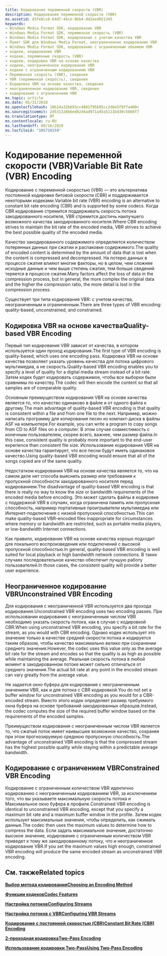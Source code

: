 ```yaml
---
title: Кодирование переменной скорости (VBR)
description: Кодирование переменной скорости (VBR)
ms.assetid: d3fe0cc6-64d7-44ce-8bb4-dd2eed021345
keywords:
- Windows Media Format SDK, кодирование VBR
- Windows Media Format SDK, переменная скорость (VBR)
- Windows Media Format SDK, кодирование с учетом качества VBR
- Пакет SDK для Windows Media Format, неограниченное кодирование VBR
- Windows Media Format SDK, кодирование с ограниченным объемом VBR
- кодеки, кодирование VBR
- кодеки, переменные скорость (VBR)
- кодеки, кодировка VBR на основе качества
- кодеки, неограниченное кодирование VBR
- кодеки с ограниченным кодированием VBR
- Переменная скорость (VBR), сведения
- VBR (переменная скорость), сведения
- Кодировка VBR на основе качества, сведения
- неограниченное кодирование VBR, сведения
- кодирование с ограничением VBR
ms.topic: article
ms.date: 05/31/2018
ms.openlocfilehash: 18b24a32b693cc4801f95695cc2d6e5f9ffa400c
ms.sourcegitcommit: 2d531328b6ed82d4ad971a45a5131b430c5866f7
ms.translationtype: MT
ms.contentlocale: ru-RU
ms.lasthandoff: 09/16/2019
ms.locfileid: "105710159"
---
```

# <a name="variable-bit-rate-vbr-encoding"></a><span data-ttu-id="2df0f-118">Кодирование переменной скорости (VBR)</span><span class="sxs-lookup"><span data-stu-id="2df0f-118">Variable Bit Rate (VBR) Encoding</span></span>

<span data-ttu-id="2df0f-119">Кодирование с переменной скоростью (VBR) — это альтернатива постоянной кодировке битовой скорости (CBR) и поддерживается некоторыми кодеками.</span><span class="sxs-lookup"><span data-stu-id="2df0f-119">Variable bit rate (VBR) encoding is an alternative to constant bit rate encoding (CBR) and is supported by some codecs.</span></span> <span data-ttu-id="2df0f-120">Когда CBR кодирование стремится поддерживать скорость потока закодированного носителя, VBR стремится достичь наилучшего возможного качества закодированного носителя.</span><span class="sxs-lookup"><span data-stu-id="2df0f-120">Where CBR encoding strives to maintain the bit rate of the encoded media, VBR strives to achieve the best possible quality of the encoded media.</span></span>

<span data-ttu-id="2df0f-121">Качество закодированного содержимого определяется количеством потерянных данных при сжатии и распаковке содержимого.</span><span class="sxs-lookup"><span data-stu-id="2df0f-121">The quality of encoded content is determined by the amount of data that is lost when the content is compressed and decompressed.</span></span> <span data-ttu-id="2df0f-122">На потерю данных в процессе сжатия влияют многие факторы, но в целом, чем сложнее исходные данные и чем выше степень сжатия, тем больше сведений теряется в процессе сжатия.</span><span class="sxs-lookup"><span data-stu-id="2df0f-122">Many factors affect the loss of data in the compression process, but in general, the more complex the original data and the higher the compression ratio, the more detail is lost in the compression process.</span></span>

<span data-ttu-id="2df0f-123">Существует три типа кодирования VBR: с учетом качества, неограниченным и ограниченным.</span><span class="sxs-lookup"><span data-stu-id="2df0f-123">There are three types of VBR encoding: quality-based, unconstrained, and constrained.</span></span>

## <a name="quality-based-vbr-encoding"></a><span data-ttu-id="2df0f-124">Кодировка VBR на основе качества</span><span class="sxs-lookup"><span data-stu-id="2df0f-124">Quality-based VBR Encoding</span></span>

<span data-ttu-id="2df0f-125">Первый тип кодирования VBR зависит от качества, в котором используется один проход кодирования.</span><span class="sxs-lookup"><span data-stu-id="2df0f-125">The first type of VBR encoding is quality-based, which uses one encoding pass.</span></span> <span data-ttu-id="2df0f-126">Кодировка VBR на основе качества позволяет указать уровень качества для потока цифрового мультимедиа, а не скорость.</span><span class="sxs-lookup"><span data-stu-id="2df0f-126">Quality-based VBR encoding enables you to specify a level of quality for a digital media stream instead of a bit rate.</span></span> <span data-ttu-id="2df0f-127">Затем кодек будет кодировать содержимое, чтобы все выборки были сравнимы по качеству.</span><span class="sxs-lookup"><span data-stu-id="2df0f-127">The codec will then encode the content so that all samples are of comparable quality.</span></span>

<span data-ttu-id="2df0f-128">Основным преимуществом кодирования VBR на основе качества является то, что качество одинаково в файле и от одного файла к другому.</span><span class="sxs-lookup"><span data-stu-id="2df0f-128">The main advantage of quality-based VBR encoding is that quality is consistent within a file and from one file to the next.</span></span> <span data-ttu-id="2df0f-129">Например, можно написать программу для копирования песен из компакт-диска в файлы ASF на компьютере.</span><span class="sxs-lookup"><span data-stu-id="2df0f-129">For example, you can write a program to copy songs from CD to ASF files on a computer.</span></span> <span data-ttu-id="2df0f-130">В этом случае совместимость с конечным пользователем, скорее всего, важнее, чем размер файла.</span><span class="sxs-lookup"><span data-stu-id="2df0f-130">In this case, consistent quality is probably more important to the end-user experience than consistent file size.</span></span> <span data-ttu-id="2df0f-131">Использование кодирования VBR на основе качества гарантирует, что все песни будут иметь одинаковое качество.</span><span class="sxs-lookup"><span data-stu-id="2df0f-131">Using quality-based VBR encoding would ensure that all of the songs copied are of the same quality.</span></span>

<span data-ttu-id="2df0f-132">Недостатком кодирования VBR на основе качества является то, что на самом деле нет способа выяснить размер или требования к пропускной способности закодированного носителя перед кодированием.</span><span class="sxs-lookup"><span data-stu-id="2df0f-132">The disadvantage of quality-based VBR encoding is that there is really no way to know the size or bandwidth requirements of the encoded media before encoding.</span></span> <span data-ttu-id="2df0f-133">Это может сделать файлы в кодировке с поддержкой VBR в случаях, когда ограничена память или пропускная способность, например портативные проигрыватели мультимедиа или Интернет-подключения с низкой пропускной способностью.</span><span class="sxs-lookup"><span data-stu-id="2df0f-133">This can make quality-based VBR-encoded files inappropriate for circumstances where memory or bandwidth are restricted, such as portable media players, or low-bandwidth Internet connections.</span></span>

<span data-ttu-id="2df0f-134">Как правило, кодирование VBR на основе качества хорошо подходит для локального воспроизведения или подключений с высокой пропускной способностью.</span><span class="sxs-lookup"><span data-stu-id="2df0f-134">In general, quality-based VBR encoding is well suited for local playback or high bandwidth network connections.</span></span> <span data-ttu-id="2df0f-135">В таких случаях последовательное качество обеспечит лучшую работу пользователей.</span><span class="sxs-lookup"><span data-stu-id="2df0f-135">In those cases, the consistent quality will provide a better user experience.</span></span>

## <a name="unconstrained-vbr-encoding"></a><span data-ttu-id="2df0f-136">Неограниченное кодирование VBR</span><span class="sxs-lookup"><span data-stu-id="2df0f-136">Unconstrained VBR Encoding</span></span>

<span data-ttu-id="2df0f-137">Для кодирования с неограниченной VBR используется два прохода кодирования.</span><span class="sxs-lookup"><span data-stu-id="2df0f-137">Unconstrained VBR encoding uses two encoding passes.</span></span> <span data-ttu-id="2df0f-138">При использовании кодирования с неограниченным числом VBR необходимо указать скорость потока, как в случае с кодировкой CBR.</span><span class="sxs-lookup"><span data-stu-id="2df0f-138">When using unconstrained VBR encoding, you specify a bit rate for the stream, as you would with CBR encoding.</span></span> <span data-ttu-id="2df0f-139">Однако кодек использует это значение только в качестве средней скорости потока и кодируется таким образом, чтобы качество максимально велико при сохранении среднего значения.</span><span class="sxs-lookup"><span data-stu-id="2df0f-139">However, the codec uses this value only as the average bit rate for the stream and encodes so that the quality is as high as possible while maintaining the average.</span></span> <span data-ttu-id="2df0f-140">Реальная скорость потока в любой момент в закодированном потоке может сильно отличаться от среднего значения.</span><span class="sxs-lookup"><span data-stu-id="2df0f-140">The actual bit rate at any point in the encoded stream can vary greatly from the average value.</span></span>

<span data-ttu-id="2df0f-141">Не задается окно буфера для кодирования с неограниченным значением VBR, как и для потока с CBR кодировкой.</span><span class="sxs-lookup"><span data-stu-id="2df0f-141">You do not set a buffer window for unconstrained VBR encoding as you would for a CBR-encoded stream.</span></span> <span data-ttu-id="2df0f-142">Вместо этого кодек определяет размер требуемого окна буфера на основе требований закодированных образцов.</span><span class="sxs-lookup"><span data-stu-id="2df0f-142">Instead, the codec computes the size of the required buffer window based on the requirements of the encoded samples.</span></span>

<span data-ttu-id="2df0f-143">Преимуществом кодирования с неограниченным числом VBR является то, что сжатый поток имеет наивысшее возможное качество, сохраняя при этом прогнозируемую среднюю пропускную способность.</span><span class="sxs-lookup"><span data-stu-id="2df0f-143">The advantage of unconstrained VBR encoding is that the compressed stream has the highest possible quality while staying within a predictable average bandwidth.</span></span>

## <a name="constrained-vbr-encoding"></a><span data-ttu-id="2df0f-144">Кодирование с ограничением VBR</span><span class="sxs-lookup"><span data-stu-id="2df0f-144">Constrained VBR Encoding</span></span>

<span data-ttu-id="2df0f-145">Кодирование с ограниченным количеством VBR идентично кодированию с неограниченным кодированием VBR, за исключением того, что вы указываете максимальную скорость потока и Максимальное окно буфера в профиле.</span><span class="sxs-lookup"><span data-stu-id="2df0f-145">Constrained VBR encoding is identical to unconstrained VBR encoding, except that you specify a maximum bit rate and a maximum buffer window in the profile.</span></span> <span data-ttu-id="2df0f-146">Затем кодек использует максимальные значения, чтобы определить, как сжимать данные.</span><span class="sxs-lookup"><span data-stu-id="2df0f-146">The codec then uses the maximum values to determine how to compress the data.</span></span> <span data-ttu-id="2df0f-147">Если задать максимальное значение, достаточно высокое значение, кодирование с ограниченным количеством VBR приведет к тому же закодированному потоку, что и неограниченное кодирование VBR.</span><span class="sxs-lookup"><span data-stu-id="2df0f-147">If you set the maximum values high enough, constrained VBR encoding will produce the same encoded stream as unconstrained VBR encoding.</span></span>

## <a name="related-topics"></a><span data-ttu-id="2df0f-148">См. также</span><span class="sxs-lookup"><span data-stu-id="2df0f-148">Related topics</span></span>

<dl> <dt>

[<span data-ttu-id="2df0f-149">**Выбор метода кодирования**</span><span class="sxs-lookup"><span data-stu-id="2df0f-149">**Choosing an Encoding Method**</span></span>](choosing-an-encoding-method.md)
</dt> <dt>

[<span data-ttu-id="2df0f-150">**Функции кодеков**</span><span class="sxs-lookup"><span data-stu-id="2df0f-150">**Codec Features**</span></span>](codec-features.md)
</dt> <dt>

[<span data-ttu-id="2df0f-151">**Настройка потоков**</span><span class="sxs-lookup"><span data-stu-id="2df0f-151">**Configuring Streams**</span></span>](configuring-streams.md)
</dt> <dt>

[<span data-ttu-id="2df0f-152">**Настройка потоков с VBR**</span><span class="sxs-lookup"><span data-stu-id="2df0f-152">**Configuring VBR Streams**</span></span>](configuring-vbr-streams.md)
</dt> <dt>

[<span data-ttu-id="2df0f-153">**Кодирование с постоянной скоростью (CBR)**</span><span class="sxs-lookup"><span data-stu-id="2df0f-153">**Constant Bit Rate (CBR) Encoding**</span></span>](constant-bit-rate--cbr--encoding.md)
</dt> <dt>

[<span data-ttu-id="2df0f-154">**2-проходная кодировка**</span><span class="sxs-lookup"><span data-stu-id="2df0f-154">**Two-Pass Encoding**</span></span>](two-pass-encoding.md)
</dt> <dt>

[<span data-ttu-id="2df0f-155">**Использование кодировки Two-Pass**</span><span class="sxs-lookup"><span data-stu-id="2df0f-155">**Using Two-Pass Encoding**</span></span>](using-two-pass-encoding.md)
</dt> </dl>

 

 




